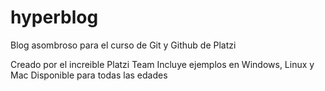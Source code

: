 # hyperblog
Blog asombroso para el curso de Git y Github de Platzi

Creado por el increible Platzi Team
Incluye ejemplos en Windows, Linux y Mac
Disponible para todas las edades
